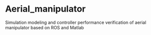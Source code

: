 # Aerial_manipulator
Simulation modeling and controller performance verification of aerial manipulator based on ROS and Matlab
